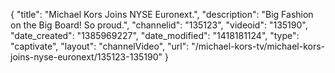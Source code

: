 {
    "title": "Michael Kors Joins NYSE Euronext.",
    "description": "Big Fashion on the Big Board! So proud.",
    "channelid": "135123",
    "videoid": "135190",
    "date_created": "1385969227",
    "date_modified": "1418181124",
    "type": "captivate",
    "layout": "channelVideo",
    "url": "\/michael-kors-tv\/michael-kors-joins-nyse-euronext\/135123-135190"
}